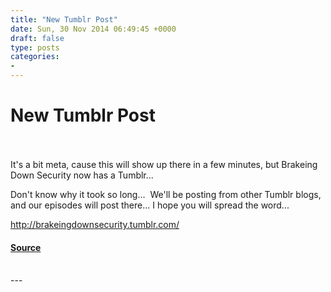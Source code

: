 ```yaml
---
title: "New Tumblr Post"
date: Sun, 30 Nov 2014 06:49:45 +0000
draft: false
type: posts
categories: 
- 
---
```

# New Tumblr Post

<br/>

<br/>
It's a bit meta, cause this will show up there in a few minutes, but Brakeing Down Security now has a Tumblr...

Don't know why it took so long...  We'll be posting from other Tumblr blogs, and our episodes will post there... I hope you will spread the word...

http://brakeingdownsecurity.tumblr.com/

#### [Source](http://brakeingsecurity.com/new-tumblr-post)

<br/>
---
